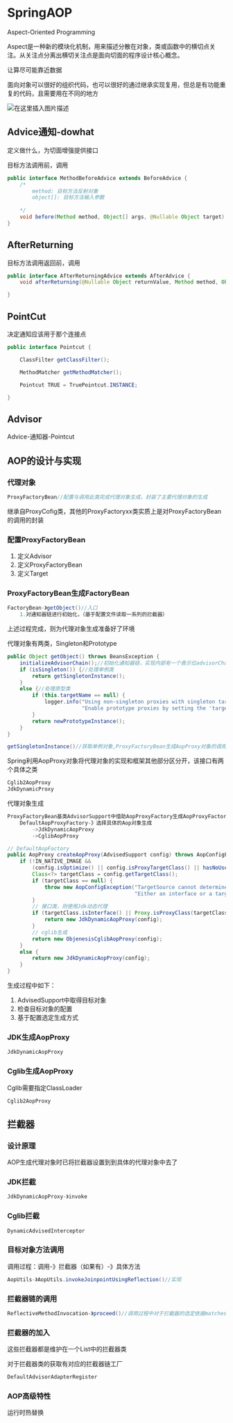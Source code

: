 # SpringAOP

Aspect-Oriented Programming

 Aspect是一种新的模块化机制，用来描述分散在对象，类或函数中的横切点关注。从关注点分离出横切关注点是面向切面的程序设计核心概念。

让算尽可能靠近数据

面向对象可以很好的组织代码，也可以很好的通过继承实现复用，但总是有功能重复的代码，且需要用在不同的地方

![在这里插入图片描述](https://img-blog.csdnimg.cn/20200917231938318.png?x-oss-process=image/watermark,type_ZmFuZ3poZW5naGVpdGk,shadow_10,text_aHR0cHM6Ly9ibG9nLmNzZG4ubmV0L3FxXzQyMDcwMTc5,size_16,color_FFFFFF,t_70#pic_center)

## Advice通知-dowhat

定义做什么，为切面增强提供接口

目标方法调用前，调用

```java
public interface MethodBeforeAdvice extends BeforeAdvice {
    /*
    	method: 目标方法反射对象
    	object[]: 目标方法输入参数
    	
    */
	void before(Method method, Object[] args, @Nullable Object target) throws Throwable;
}
```

## AfterReturning

目标方法调用返回前，调用

```java
public interface AfterReturningAdvice extends AfterAdvice {
	void afterReturning(@Nullable Object returnValue, Method method, Object[] args, @Nullable Object target) throws Throwable;

}
```

## PointCut

决定通知应该用于那个连接点

```java
public interface Pointcut {

	ClassFilter getClassFilter();

	MethodMatcher getMethodMatcher();

	Pointcut TRUE = TruePointcut.INSTANCE;

}
```

## Advisor

Advice-通知器-Pointcut

## AOP的设计与实现

### 代理对象

```java
ProxyFactoryBean//配置与调用此类完成代理对象生成，封装了主要代理对象的生成
```

继承自ProxyCofig类，其他的ProxyFactoryxx类实质上是对ProxyFactoryBean的调用的封装

### 配置ProxyFactoryBean

1. 定义Advisor
2. 定义ProxyFactoryBean
3. 定义Target

### ProxyFactoryBean生成FactoryBean

```java
FactoryBean-》getObject()//入口
    1.对通知器链进行初始化，（基于配置文件读取一系列的拦截器）
```

上述过程完成，则为代理对象生成准备好了环境

代理对象有两类，Singleton和Prototype

```java
public Object getObject() throws BeansException {
    initializeAdvisorChain();//初始化通知器链，实现内部有一个表示位advisorChainInitialized，若标志为初始化完成-》直接返回
    if (isSingleton()) {//处理单例类
        return getSingletonInstance();
    }
    else {//处理原型类
        if (this.targetName == null) {
            logger.info("Using non-singleton proxies with singleton targets is often undesirable. " +
                        "Enable prototype proxies by setting the 'targetName' property.");
        }
        return newPrototypeInstance();
    }
}
```

```java
getSingletonInstance()//获取单例对象,ProxyFactoryBean生成AopProxy对象的调用入口
```

Spring利用AopProxy对象将代理对象的实现和框架其他部分区分开，该接口有两个具体之类

```java
Cglib2AopProxy
JdkDynamicProxy
```

代理对象生成

```java
ProxyFactoryBean基类AdvisorSupport中借助AopProxyFactory生成AopProxyFactory
	DefaultAopProxyFactory-》选择具体的Aop对象生成
    	->JdkDynamicAopProxy
    	->CglibAopProxy
```

```java
// DefaultAopFactory
public AopProxy createAopProxy(AdvisedSupport config) throws AopConfigException {
    if (!IN_NATIVE_IMAGE &&
        (config.isOptimize() || config.isProxyTargetClass() || hasNoUserSuppliedProxyInterfaces(config))) {
        Class<?> targetClass = config.getTargetClass();
        if (targetClass == null) {
            throw new AopConfigException("TargetSource cannot determine target class: " +
                                         "Either an interface or a target is required for proxy creation.");
        }
        // 接口类，则使用Jdk动态代理
        if (targetClass.isInterface() || Proxy.isProxyClass(targetClass)) {
            return new JdkDynamicAopProxy(config);
        }
        // cglib生成
        return new ObjenesisCglibAopProxy(config);
    }
    else {
        return new JdkDynamicAopProxy(config);
    }
}
```

生成过程中如下：

1. AdvisedSupport中取得目标对象
2. 检查目标对象的配置
3. 基于配置选定生成方式

### JDK生成AopProxy

```java
JdkDynamicAopProxy
```

### Cglib生成AopProxy

Cglib需要指定ClassLoader

```java
Cglib2AopProxy
```

## 拦截器

### 设计原理

AOP生成代理对象时已将拦截器设置到到具体的代理对象中去了

### JDK拦截

```java
JdkDynamicAopProxy-》invoke
```

### Cglib拦截

```java
DynamicAdvisedInterceptor
```

### 目标对象方法调用

调用过程：调用-》拦截器（如果有）-》具体方法

```java
AopUtils-》AopUtils.invokeJoinpointUsingReflection()//实现
```

### 拦截器链的调用

```java
ReflectiveMethodInvocation-》proceed()//调用过程中对于拦截器的选定依据matches方法进行判断
```

### 拦截器的加入

这些拦截器都是维护在一个List中的拦截器类

对于拦截器类的获取有对应的拦截器链工厂

```java
DefaultAdvisorAdapterRegister
```

### AOP高级特性

运行时热替换